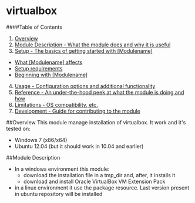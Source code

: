 virtualbox
=================

####Table of Contents

1. [Overview](#overview)
2. [Module Description - What the module does and why it is useful](#module-description)
3. [Setup - The basics of getting started with [Modulename]](#setup)
 * [What [Modulename] affects](#what-[modulename]-affects)
 * [Setup requirements](#setup-requirements)
 * [Beginning with [Modulename]](#beginning-with-[Modulename])
4. [Usage - Configuration options and additional functionality](#usage)
5. [Reference - An under-the-hood peek at what the module is doing and how](#reference)
5. [Limitations - OS compatibility, etc.](#limitations)
6. [Development - Guide for contributing to the module](#development)

##Overview
This module manage installation of virtualbox. It work and it's tested on:
 * Windows 7 (x86/x64)
 * Ubuntu 12.04 (but it should work in 10.04 and earlier)

##Module Description
 * In a windows environment this module:
    * download the installation file in a tmp\_dir and, after, it installs it
    * download and install Oracle VirtualBox VM Extension Pack
 * in a linux environment it use the package resource. Last version present in ubuntu repository will be installed


